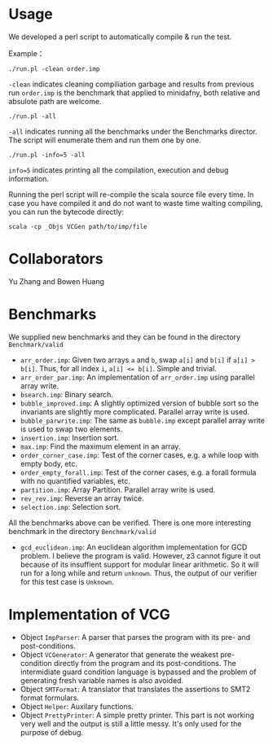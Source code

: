 # Usage

We developed a perl script to automatically compile & run the test.

Example：

`./run.pl -clean order.imp`

`-clean` indicates cleaning compiliation garbage and results from previous run
`order.imp` is the benchmark that applied to minidafny, both relative and absulote path are welcome.

`./run.pl -all`

`-all` indicates running all the benchmarks under the Benchmarks director. The script will enumerate them and run them one by one.

`./run.pl -info=5 -all`

`info=5` indicates printing all the compilation, execution and debug information.

Running the perl script will re-compile the scala source file every time. In case you have compiled it and do not want to waste time waiting compiling, you can run the bytecode directly:

`scala -cp _Objs VCGen path/to/imp/file`

# Collaborators

Yu Zhang and Bowen Huang

# Benchmarks

We supplied new benchmarks and they can be found in the directory `Benchmark/valid`

* `arr_order.imp`: Given two arrays `a` and `b`, swap `a[i]` and `b[i]` if `a[i] > b[i]`. Thus, for all index `i`, `a[i] <= b[i]`. Simple and trivial.
* `arr_order_par.imp`: An implementation of `arr_order.imp` using parallel array write.
* `bsearch.imp`: Binary search.
* `bubble_improved.imp`: A slightly optimized version of bubble sort so the invariants are slightly more complicated. Parallel array write is used.
* `bubble_parwrite.imp`: The same as `bubble.imp` except parallel array write is used to swap two elements.
* `insertion.imp`: Insertion sort.
* `max.imp`: Find the maximum element in an array.
* `order_corner_case.imp`: Test of the corner cases, e.g. a while loop with empty body, etc.
* `order_empty_forall.imp`: Test of the corner cases, e.g. a forall formula with no quantified variables, etc.
* `partition.imp`: Array Partition. Parallel array write is used.
* `rev_rev.imp`: Reverse an array twice.
* `selection.imp`: Selection sort.

All the benchmarks above can be verified. There is one more interesting benchmark in the directory `Benchmark/valid`

* `gcd_euclidean.imp`: An euclidean algorithm implementation for GCD problem. I believe the program is valid. However, z3 cannot figure it out because of its insuffient support for modular linear arithmetic. So it will run for a long while and return `unknown`. Thus, the output of our verifier for this test case is `Unknown`.

# Implementation of VCG
* Object `ImpParser`: A parser that parses the program with its pre- and post-conditions.
* Object `VCGenerator`: A generator that generate the weakest pre-condition directly from the program and its post-conditions. The intermidiate guard condition language is bypassed and the problem of generating fresh variable names is also avoided. 
* Object `SMTFormat`: A translator that translates the assertions to SMT2 format formulars.
* Object `Helper`: Auxilary functions.
* Object `PrettyPrinter`: A simple pretty printer. This part is not working very well and the output is still a little messy. It's only used for the purpose of debug.


